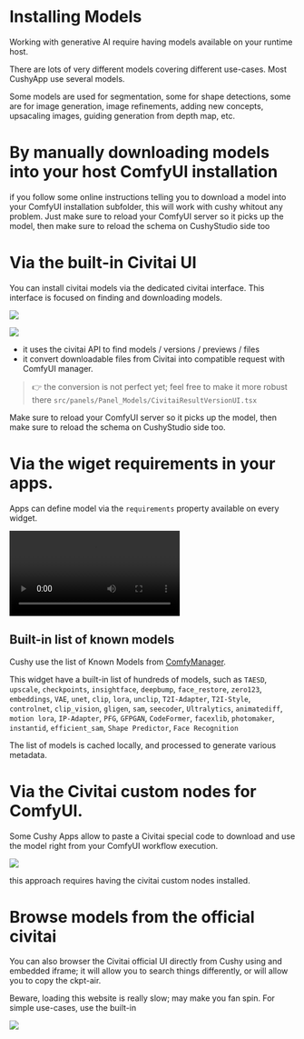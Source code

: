 # Installing Models

Working with generative AI require having models available on your runtime host.

There are lots of very different models covering different use-cases.
Most CushyApp use several models.

Some models are used for segmentation, some for shape detections, some are for image generation, image refinements, adding new concepts, upsacaling images, guiding generation from depth map, etc.

# By manually downloading models into your host ComfyUI installation

if you follow some online instructions telling you to download a model into your ComfyUI installation subfolder, this will work with cushy whitout any problem. Just make sure to reload your ComfyUI server so it picks up the model, then make sure to reload the schema on CushyStudio side too

# Via the built-in Civitai UI

You can install civitai models via the dedicated civitai interface.
This interface is focused on finding and downloading models.

![](https://cushy.fra1.cdn.digitaloceanspaces.com/rvion/FqDYlfMgIYxnlKfx80cdhGqgoEKDpz0ZD0pNuHeto0.jpg)

![](https://cushy.fra1.cdn.digitaloceanspaces.com/rvion/jBOukcIgmPCUjVi1zWmeFjDccMgTjdV4iT8tYJuItCg.jpg)


- it uses the civitai API to find models / versions / previews / files
- it convert downloadable files from Civitai into compatible request with ComfyUI manager.

> 👉 the conversion is not perfect yet; feel free to make it more robust there `src/panels/Panel_Models/CivitaiResultVersionUI.tsx`


Make sure to reload your ComfyUI server so it picks up the model, then make sure to reload the schema on CushyStudio side too.

# Via the wiget requirements in your apps.

Apps can define model via the `requirements` property available on every widget.

![](https://cushy.fra1.cdn.digitaloceanspaces.com/rvion/5v4kQlnbyKvV6taXSliL4DqN15jZXTHPheE3Rpdqw.mp4)

## Built-in list of known models

Cushy use the list of Known Models from [ComfyManager](https://github.com/ltdrdata/ComfyUI-Manager).

<!-- `src/manager/model-list/KnownModel_Type.ts` -->
This widget have a built-in list of hundreds of models, such as `TAESD`, `upscale`, `checkpoints`, `insightface`, `deepbump`, `face_restore`, `zero123`, `embeddings`, `VAE`, `unet`, `clip`, `lora`, `unclip`, `T2I-Adapter`, `T2I-Style`, `controlnet`, `clip_vision`, `gligen`, `sam`, `seecoder`, `Ultralytics`, `animatediff`, `motion lora`, `IP-Adapter`, `PFG`, `GFPGAN`, `CodeFormer`, `facexlib`, `photomaker`, `instantid`, `efficient_sam`, `Shape Predictor`, `Face Recognition`

The list of models is cached locally, and processed to generate various metadata.

# Via the Civitai custom nodes for ComfyUI.

Some Cushy Apps allow to paste a Civitai special code to download and use the model right from your ComfyUI workflow execution.

![](https://cushy.fra1.cdn.digitaloceanspaces.com/rvion/AYacYzeDCztEkFCFkbMRwt3AaFcMXeA212xkZ2Xw.jpg)

this approach requires having the civitai custom nodes installed.

# Browse models from the official civitai

You can also browser the Civitai official UI directly from Cushy using and embedded iframe; it will allow you to search things differently, or will allow you to copy the ckpt-air.

Beware, loading this website is really slow; may make you fan spin. For simple use-cases, use the built-in

![](https://cushy.fra1.cdn.digitaloceanspaces.com/rvion/Vkc8k0riGEbeK6b8bK5iWu7S16piWhebFE9vBMyRXs.jpg)
